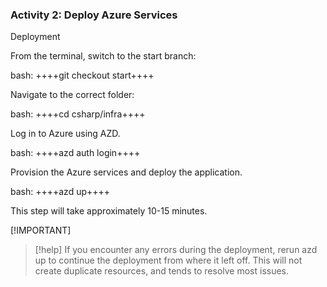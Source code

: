 
### Activity 2: Deploy Azure Services

Deployment

 From the terminal, switch to the start branch:

   bash:
++++git checkout start++++

 Navigate to the correct folder:

   bash:
++++cd csharp/infra++++

 Log in to Azure using AZD.

   bash:
++++azd auth login++++

 Provision the Azure services and deploy the application.

   bash:
++++azd up++++

This step will take approximately 10-15 minutes.

[!IMPORTANT] 
> [!help] If you encounter any errors during the deployment, rerun azd up to continue the deployment from where it left off. This will not create duplicate resources, and tends to resolve most issues.


